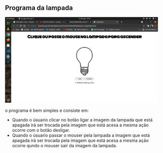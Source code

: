 <h2> Programa da lampada</h2> 
<img src="img/tela_lamp.png">
<br>
<p>o programa é bem simples e consiste em:</p>
<ul> 
  <li>Quando o úsuario clicar no botão ligar a imagem da lampada que está apagada irá ser trocada pela imagem que está acesa a mesma ação ocorre com o botão desligar.</li>
  <li>Quando o úsuario passar o mouser pela lampada a imagem que está apagada irá ser trocada pela imagem que está acesa a mesma ação ocorre qundo o mouser sair da imagem da lampada.</li>
  </ul>
